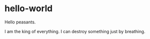 # hello-world

Hello peasants.

I am the king of everything.
I can destroy something just by breathing.
